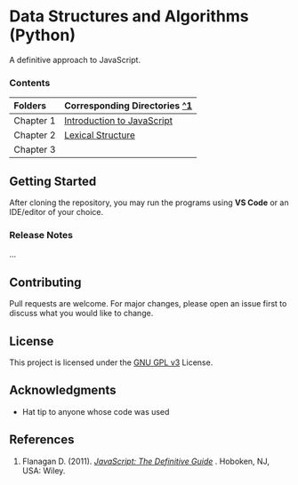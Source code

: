 # Data Structures and Algorithms (Python)

A definitive approach to JavaScript.

### Contents

| Folders    | Corresponding Directories            [^1](#Flan11) |
|:-----------|:--------------------------------------------------|
| Chapter 1  | [Introduction to JavaScript](Chapter1)            |
| Chapter 2  | [Lexical Structure](Chapter2)                     |
| Chapter 3  |                                                   |

## Getting Started

After cloning the repository, you may run the programs using **VS Code** or an IDE/editor of your choice.

### Release Notes

...

## Contributing

Pull requests are welcome. For major changes, please open an issue first to discuss what you would like to change.

## License

This project is licensed under the [GNU GPL v3](https://choosealicense.com/licenses/gpl-3.0/) License.

## Acknowledgments

* Hat tip to anyone whose code was used

## References

1. Flanagan D. (2011). <a id="Flan11" href="https://www.oreilly.com/library/view/javascript-the-definitive/9781491952016/">_JavaScript: The Definitive Guide_</a>
. Hoboken, NJ, USA: Wiley.
